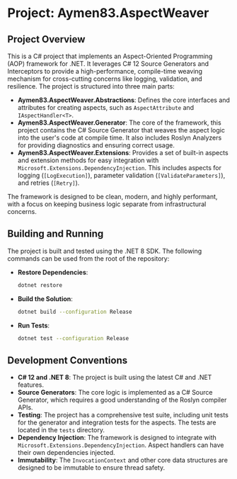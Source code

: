 # Project: Aymen83.AspectWeaver

## Project Overview

This is a C# project that implements an Aspect-Oriented Programming (AOP) framework for .NET. It leverages C# 12 Source Generators and Interceptors to provide a high-performance, compile-time weaving mechanism for cross-cutting concerns like logging, validation, and resilience. The project is structured into three main parts:

*   **Aymen83.AspectWeaver.Abstractions**: Defines the core interfaces and attributes for creating aspects, such as `AspectAttribute` and `IAspectHandler<T>`.
*   **Aymen83.AspectWeaver.Generator**: The core of the framework, this project contains the C# Source Generator that weaves the aspect logic into the user's code at compile time. It also includes Roslyn Analyzers for providing diagnostics and ensuring correct usage.
*   **Aymen83.AspectWeaver.Extensions**: Provides a set of built-in aspects and extension methods for easy integration with `Microsoft.Extensions.DependencyInjection`. This includes aspects for logging (`[LogExecution]`), parameter validation (`[ValidateParameters]`), and retries (`[Retry]`).

The framework is designed to be clean, modern, and highly performant, with a focus on keeping business logic separate from infrastructural concerns.

## Building and Running

The project is built and tested using the .NET 8 SDK. The following commands can be used from the root of the repository:

*   **Restore Dependencies**:
    ```bash
    dotnet restore
    ```

*   **Build the Solution**:
    ```bash
    dotnet build --configuration Release
    ```

*   **Run Tests**:
    ```bash
    dotnet test --configuration Release
    ```

## Development Conventions

*   **C# 12 and .NET 8**: The project is built using the latest C# and .NET features.
*   **Source Generators**: The core logic is implemented as a C# Source Generator, which requires a good understanding of the Roslyn compiler APIs.
*   **Testing**: The project has a comprehensive test suite, including unit tests for the generator and integration tests for the aspects. The tests are located in the `tests` directory.
*   **Dependency Injection**: The framework is designed to integrate with `Microsoft.Extensions.DependencyInjection`. Aspect handlers can have their own dependencies injected.
*   **Immutability**: The `InvocationContext` and other core data structures are designed to be immutable to ensure thread safety.
